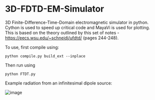 # 3D-FDTD-EM-Simulator
3D Finite-Difference-Time-Domain electromagnetic simulator in python. Cython is used to speed up critical code and MayaVi is used for plotting. This is based on the theory outlined by this set of notes - https://eecs.wsu.edu/~schneidj/ufdtd/ (pages 244-248).

To use, first compile using:
```
python compile.py build_ext --inplace
``` 
Then run using
```
python FTDT.py
```
Example radiation from an infinitesimal dipole source:

![image](https://user-images.githubusercontent.com/15094591/224673047-cfafb9f4-5857-4961-8a87-f215a050f227.png)

